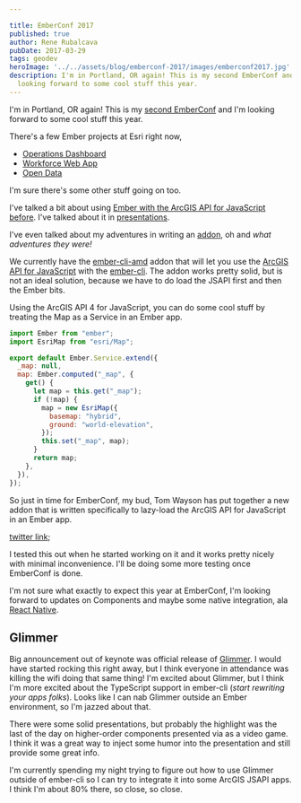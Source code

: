 ```yaml
---

title: EmberConf 2017
published: true
author: Rene Rubalcava
pubDate: 2017-03-29
tags: geodev
heroImage: '../../assets/blog/emberconf-2017/images/emberconf2017.jpg'
description: I'm in Portland, OR again! This is my second EmberConf and I'm
  looking forward to some cool stuff this year.
---
```


I'm in Portland, OR again! This is my
[second EmberConf](https://odoe.net/blog/reflecting-ember-conf-2016/) and I'm
looking forward to some cool stuff this year.

There's a few Ember projects at Esri right now,

- [Operations Dashboard](http://doc.arcgis.com/en/operations-dashboard/)
- [Workforce Web App](http://www.esri.com/products/workforce)
- [Open Data](https://opendata.arcgis.com/)

I'm sure there's some other stuff going on too.

I've talked a bit about using
[Ember with the ArcGIS API for JavaScript before](https://odoe.net/blog/update-on-ember-with-arcgis-js-api/).
I've talked about it in
[presentations](http://odoe.github.io/presentations/2017-devsummit-ps-using-frameworks/#/).

I've even talked about my adventures in writing an
[addon](https://odoe.net/blog/five-things-i-learned-writing-an-ember-cli-addon/),
oh and _what adventures they were!_

We currently have the [ember-cli-amd](https://github.com/Esri/ember-cli-amd)
addon that will let you use the
[ArcGIS API for JavaScript](https://developers.arcgis.com/javascript/) with the
[ember-cli](https://ember-cli.com/). The addon works pretty solid, but is not an
ideal solution, because we have to do load the JSAPI first and then the Ember
bits.

Using the ArcGIS API 4 for JavaScript, you can do some cool stuff by treating
the Map as a Service in an Ember app.

```js
import Ember from "ember";
import EsriMap from "esri/Map";

export default Ember.Service.extend({
  _map: null,
  map: Ember.computed("_map", {
    get() {
      let map = this.get("_map");
      if (!map) {
        map = new EsriMap({
          basemap: "hybrid",
          ground: "world-elevation",
        });
        this.set("_map", map);
      }
      return map;
    },
  }),
});
```

So just in time for EmberConf, my bud, Tom Wayson has put together a new addon
that is written specifically to lazy-load the ArcGIS API for JavaScript in an
Ember app.

[twitter link](https://t.co/uHPYCe3H9T);

I tested this out when he started working on it and it works pretty nicely with
minimal inconvenience. I'll be doing some more testing once EmberConf is done.

I'm not sure what exactly to expect this year at EmberConf, I'm looking forward
to updates on Components and maybe some native integration, ala
[React Native](https://facebook.github.io/react-native/).

## Glimmer

Big announcement out of keynote was official release of
[Glimmer](https://glimmerjs.com/). I would have started rocking this right away,
but I think everyone in attendance was killing the wifi doing that same thing!
I'm excited about Glimmer, but I think I'm more excited about the TypeScript
support in ember-cli (_start rewriting your apps folks_). Looks like I can nab
Glimmer outside an Ember environment, so I'm jazzed about that.

There were some solid presentations, but probably the highlight was the last of
the day on higher-order components presented via as a video game. I think it was
a great way to inject some humor into the presentation and still provide some
great info.

I'm currently spending my night trying to figure out how to use Glimmer outside
of ember-cli so I can try to integrate it into some ArcGIS JSAPI apps. I think
I'm about 80% there, so close, so close.
